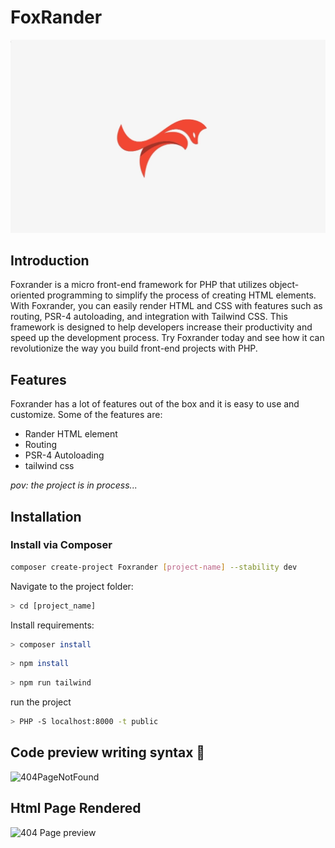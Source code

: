 <!-- MVC framework readme file -->
# FoxRander

![Foxrander](assets/images/foxrander.jpg)

## Introduction

Foxrander is a micro front-end framework for PHP that utilizes object-oriented programming to simplify the process of creating HTML elements. With Foxrander, you can easily render HTML and CSS with features such as routing, PSR-4 autoloading, and integration with Tailwind CSS. This framework is designed to help developers increase their productivity and speed up the development process. Try Foxrander today and see how it can revolutionize the way you build front-end projects with PHP.

## Features

Foxrander has a lot of features out of the box and it is easy to use and customize. Some of the features are:
* Rander HTML element 
* Routing 
* PSR-4 Autoloading
* tailwind css 


*pov: the project is in process...*

## Installation

### Install via Composer

```bash
composer create-project Foxrander [project-name] --stability dev
```

Navigate to the project folder:

```bash
> cd [project_name]
```

Install requirements:

```bash
> composer install
```

```bash
> npm install 
```

```bash
> npm run tailwind 
```

run the project 

```bash
> PHP -S localhost:8000 -t public
```


## Code preview writing syntax 🚀

![404PageNotFound](https://user-images.githubusercontent.com/86893073/205167294-8b341569-2aca-49a9-93e1-f1f6e7127ad0.png)

## Html Page Rendered 



![404 Page preview ](https://user-images.githubusercontent.com/86893073/205167217-6204d6d9-7df6-4ffa-9dce-2fa436158a99.png)

